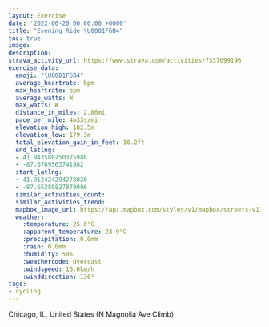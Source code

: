 ```yaml
---
layout: Exercise
date: '2022-06-20 00:00:06 +0000'
title: "Evening Ride \U0001F6B4"
toc: true
image:
description:
strava_activity_url: https://www.strava.com/activities/7337099196
exercise_data:
  emoji: "\U0001F6B4"
  average_heartrate: bpm
  max_heartrate: bpm
  average_watts: W
  max_watts: W
  distance_in_miles: 2.86mi
  pace_per_mile: 4m33s/mi
  elevation_high: 182.5m
  elevation_low: 179.3m
  total_elevation_gain_in_feet: 10.2ft
  end_latlng:
  - 41.943580750375986
  - -87.6769563741982
  start_latlng:
  - 41.912424294278026
  - -87.65280827879906
  similar_activities_count:
  similar_activities_trend:
  mapbox_image_url: https://api.mapbox.com/styles/v1/mapbox/streets-v11/static/path-5+787af2-1.0(s_y~F%60u~uOTP%40AMD%40IAb%40FP%40C%3FD%40%40%3FCEBOCCEO%40KAYDk%40AKBQAm%40%40YESAYL_%40l%40APINu%40%7C%40y%40zAMLSj%40a%40r%40_%40%5ES%5COP_%40n%40e%40r%40aAlA%5Bj%40q%40z%40O%5CKLK%5EQ%5CWVOZSNu%40rA%5Df%40OJILO%5C_%40j%40EBU%5E_%40%60%40CXKRWZKBSX%5Bj%40ENQXMLSXQ%5CO%5C%5Dj%40%7D%40~%40u%40pAm%40p%40Wh%40k%40t%40aAbBIV%5Db%40EH%3FAO%5CQJMTKRC%5CENQLKLOXi%40f%40O%5CIF%5Bl%40UVOXOJa%40h%40s%40vAe%40p%40k%40tA%5B%5CKN%5BZq%40%60AWLM%5Em%40hASXQJO%5E%40HOPUDY%60%40K%5EMJOh%40UXQb%40SROH%5Bb%40IXYRCNINGNMHc%40z%40_ArAWn%40KJCJ%5BRUVIJCR_%40l%40STSb%40QHi%40bAgBnCUZIBMEIVSVMTYVOVu%40t%40kA%60BUVSZKHQVURm%40t%40%7B%40z%40OXaA%60AcAlAqAlAo%40bA%5BZWd%40a%40%5Em%40v%40IP_%40%60%40K%40k%40Ei%40DY%3FKB%7B%40Au%40Dy%40%3Fo%40%40YDW%40OIu%40DYCu%40DCBeAEYB_%40G_%40DCCIAk%40P%7BA%3FIBU%3Fo%40BICw%40%40UBQAG%3FKG_AN_%40Em%40Bi%40EYFIAMDM%40YAUIw%40%3FBM_%40N%7B%40LkA%40%5BC%5DB%5DC_%40G%5B%40OASBQKK%3FCFa%40Jc%40FM%40ECWBIIKAMFOBe%40%40YF%5DCU%40e%40Gq%40%40KECBHBDGBYAa%40B%5DCMBKASEAB%5DCEA%3FAFIEAqBBGe%40JC%3FCEA%40%40HE%3FCG),pin-s-s+e5b22e(-87.65281,41.91242),pin-s-f+89ae00(-87.67696000000001,41.94358000000002)/auto/800x800?access_token=pk.eyJ1Ijoiam9zaGJlY2ttYW4iLCJhIjoiY205eWR2aDd1MWZ6djJrbXc4a3M0bWZleiJ9.XiG9OWkNcZk2QzjJbxLB4A
  weather:
    :temperature: 25.0°C
    :apparent_temperature: 23.9°C
    :precipitation: 0.0mm
    :rain: 0.0mm
    :humidity: 50%
    :weathercode: Overcast
    :windspeed: 16.0km/h
    :winddirection: 136°
tags:
- cycling
---
```

Chicago, IL, United States (N Magnolia Ave Climb)
